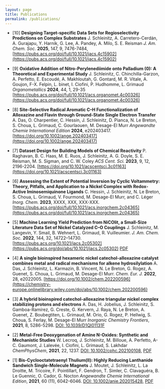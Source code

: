 ```yaml
---
layout: page
title: Publications
permalink: /publications/
---
```


* [10] **Designing Target-specific Data Sets for Regioselectivity Predictions on Complex Substrates**
J. Schleinitz, A. Carretero-Cerdán, A. Gurajapu, Y. Harnik, G. Lee, A. Pandey, A. Milo, S. E. Reisman
*J. Am. Chem. Soc.* **2025**, 147, 9, 7476-7484, [https://pubs.acs.org/doi/full/10.1021/jacs.4c15902](https://pubs.acs.org/doi/full/10.1021/jacs.4c15902)

* [9] **Oxidative Addition of Nitro-Perylenediimide onto Palladium (0): A Theoretical and Experimental Study**
J. Schleinitz, C. Chinchilla-Garzon, A. Perfetto, E. Escoudé, A. Makhloutah, G. Gontard, M. R. Vitale, A. Goujon, F-X. Felpin, L. binet, I. Ciofini, P. Hudhomme, L. Grimaud
*Organometallics* **2024**, 44, 1, 29-35 [https://pubs.acs.org/doi/full/10.1021/acs.organomet.4c00326](https://pubs.acs.org/doi/full/10.1021/acs.organomet.4c00326)

* [8] **Site‐Selective Radical Aromatic C–H Functionalization of Alloxazine and Flavin through Ground‐State Single Electron Transfer**
A. Das, O. Charpentier, C. Hessin, J. Schleinitz, D. Pianca, N. Le Breton, S. Choua, L. Grimaud, C. Gourlaouen, M. Desage-El Murr
*Angewandte Chemie International Edition* **2024**, e202403417. [https://doi.org/10.1002/ange.202403417](https://doi.org/10.1002/ange.202403417)

* [7] **Dataset Design for Building Models of Chemical Reactivity**
P. Raghavan, B. C. Haas, M. E. Ruos, J. Schleinitz, A. G. Doyle, S. E. Reisman, M. S. Sigman, and C. W. Coley
*ACS Cent. Sci.* **2023**, 9, 12, 2196-2204. [https://doi.org/10.1021/acscentsci.3c01163](https://doi.org/10.1021/acscentsci.3c01163)

* [6] **Assessing the Extent of Potential Inversion by Cyclic Voltammetry: Theory, Pitfalls, and Application to a Nickel Complex with Redox-Active Iminosemiquinone Ligands**
C. Hessin, J. Schleinitz, N. Le Breton, S. Choua, L. Grimaud, V. Fourmond, M. Desage-El Murr, and C. Léger
*Inorg. Chem.* **2023**, XXXX, XXX, XXX-XXX. [https://pubs.acs.org/doi/full/10.1021/acs.inorgchem.2c04365](https://pubs.acs.org/doi/full/10.1021/acs.inorgchem.2c04365)

* [5] **Machine Learning Yield Prediction from NiCOlit, a Small-Size Literature Data Set of Nickel Catalyzed C–O Couplings**
J. Schleinitz, M. Langevin, Y. Smail, B. Wehnert,  L. Grimaud, R. Vuilleumier.
*J. Am. Chem. Soc.* **2022**, 144, 32, 14722–14730. [https://pubs.acs.org/10.1021/jacs.2c05302](https://pubs.acs.org/doi/abs/10.1021/jacs.2c05302) [PDF](https://hal.sorbonne-universite.fr/hal-03790865/document)

* [4] **A single bioinspired hexameric nickel catechol-alloxazine catalyst combines metal and radical mechanisms for alkene hydrosilylation**
A. Das, J. Schleinitz, L. Karmazin, B. Vincent, N. Le Breton, G. Rogez, A. Guenet, S. Choua, L. Grimaud, M. Desage-El Murr.
*Chem. Eur. J.* **2022**, 28, e2022005. [https://doi.org/10.1002/chem.202200596](https://chemistry-europe.onlinelibrary.wiley.com/doi/abs/10.1002/chem.202200596)

* [3] **A hybrid bioinspired catechol-alloxazine triangular nickel complex stabilizing protons and electrons**
A. Das, H. Jobelius, J. Schleinitz, S. Gamboa-Ramírez, G. Creste, G. Kervern, J. Raya, N. Le Breton, A. Guenet, Z. Boubegtiten, L. Grimaud, M. Orio, G. Rogez, P. Hellwig, S. Choua, S. Ferlay, M. Desage-El Murr
*Inorganic Chemistry Frontiers*, **2021**, 8, 5286-5298. [DOI: 10.1039/D1QI01131F](https://pubs.rsc.org/en/content/articlelanding/2021/qi/d1qi01131f/unauth)

* [2] **Metal-Free Deoxygenation of Amine N-Oxides: Synthetic and Mechanistic Studies**
W. Lecroq, J. Schleinitz, M. Billoue, A. Perfetto, A-C. Gaumont, J. Lalevée, I. Ciofini, L. Grimaud, S. Lakhdar
*ChemPhysChem*, **2021**, 22, 1237. [DOI: 10.1002/cphc.202100108](https://chemistry-europe.onlinelibrary.wiley.com/doi/10.1002/cphc.202100108), [PDF](https://hal.archives-ouvertes.fr/hal-03306177/file/ChemPhysChem%20%28final%20rev%20version%29%281%29.pdf)

* [1] **Bis-Cyclooctatetraenyl Thulium(II): Highly Reducing Lanthanide Sandwich Single-Molecule Magnets**
J. Moutet, J. Schleinitz, L. La Droitte, M. Tricoire, F. Pointillart, F. Gendron, T. Simler, C. Clavaguéra, B. Le Guennic, O. Cador, G. Nocton
*Angewandte Chemie International Edition*, **2021**, 60 (11), 6042-6046. [DOI: 10.1002/anie.202015428](https://onlinelibrary.wiley.com/doi/abs/10.1002/anie.202015428), [PDF](https://hal.archives-ouvertes.fr/hal-03163652/document)


